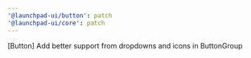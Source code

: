 ```yaml
---
'@launchpad-ui/button': patch
'@launchpad-ui/core': patch
---
```


[Button] Add better support from dropdowns and icons in ButtonGroup
